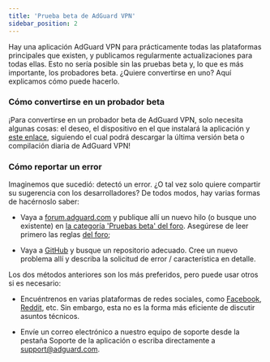```yaml
---
title: 'Prueba beta de AdGuard VPN'
sidebar_position: 2
---
```


Hay una aplicación AdGuard VPN para prácticamente todas las plataformas principales que existen, y publicamos regularmente actualizaciones para todas ellas. Esto no sería posible sin las pruebas beta y, lo que es más importante, los probadores beta. ¿Quiere convertirse en uno? Aquí explicamos cómo puede hacerlo.

### Cómo convertirse en un probador beta

¡Para convertirse en un probador beta de AdGuard VPN, solo necesita algunas cosas: el deseo, el dispositivo en el que instalará la aplicación y [este enlace](https://adguard-vpn.com/en/beta.html), siguiendo el cual podrá descargar la última versión beta o compilación diaria de AdGuard VPN!

### Cómo reportar un error

Imaginemos que sucedió: detectó un error. ¿O tal vez solo quiere compartir su sugerencia con los desarrolladores? De todos modos, hay varias formas de hacérnoslo saber:

* Vaya a [forum.adguard.com](https://forum.adguard.com) y publique allí un nuevo hilo (o busque uno existente) en [la categoría 'Pruebas beta' del foro](https://forum.adguard.com/index.php?categories/48/). Asegúrese de leer primero las reglas [del foro](https://forum.adguard.com/index.php?threads/14859/);

* Vaya a [GitHub](https://github.com/AdguardTeam/) y busque un repositorio adecuado. Cree un nuevo problema allí y describa la solicitud de error / característica en detalle.

Los dos métodos anteriores son los más preferidos, pero puede usar otros si es necesario:

* Encuéntrenos en varias plataformas de redes sociales, como [Facebook](https://www.facebook.com/AdguardEn/), [Reddit](https://www.reddit.com/r/Adguard/), etc. Sin embargo, esta no es la forma más eficiente de discutir asuntos técnicos.

* Envíe un correo electrónico a nuestro equipo de soporte desde la pestaña Soporte de la aplicación o escriba directamente a [support@adguard.com](mailto:support@adguard.com).
